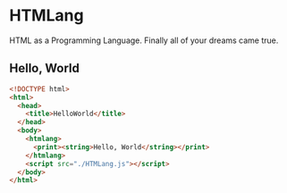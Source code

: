 # HTMLang

HTML as a Programming Language. Finally all of your dreams came true.

## Hello, World

```html
<!DOCTYPE html>
<html>
  <head>
    <title>HelloWorld</title>
  </head>
  <body>
    <htmlang>
      <print><string>Hello, World</string></print>
    </htmlang>
    <script src="./HTMLang.js"></script>
  </body>
</html>
```
